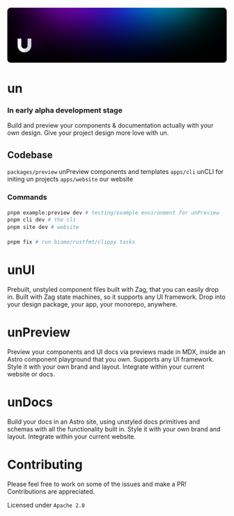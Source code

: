 ![un Banner](/.github/github.png)

# un

### In early alpha development stage

Build and preview your components & documentation actually with your own design. Give your project design more love with un.

## Codebase

`packages/preview` unPreview components and templates
`apps/cli` unCLI for initing un projects
`apps/website` our website

### Commands

```bash
pnpm example:preview dev # testing/example environment for unPreview
pnpm cli dev # the cli
pnpm site dev # website

pnpm fix # run biome/rustfmt/clippy tasks
```

# unUI

Prebuilt, unstyled component files built with Zag, that you can easily drop in. Built with Zag state machines, so it supports any UI framework. Drop into your design package, your app, your monorepo, anywhere.

# unPreview

Preview your components and UI docs via previews made in MDX, inside an Astro component playground that you own. Supports any UI framework. Style it with your own brand and layout. Integrate within your current website or docs.

# unDocs

Build your docs in an Astro site, using unstyled docs primitives and schemas with all the functionality built in. Style it with your own brand and layout. Integrate within your current website.

# Contributing

Please feel free to work on some of the issues and make a PR! Contributions are appreciated.

Licensed under `Apache 2.0`
